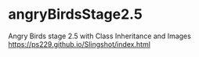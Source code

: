 # angryBirdsStage2.5
Angry Birds stage 2.5 with Class Inheritance and Images
https://ps229.github.io/Slingshot/index.html
